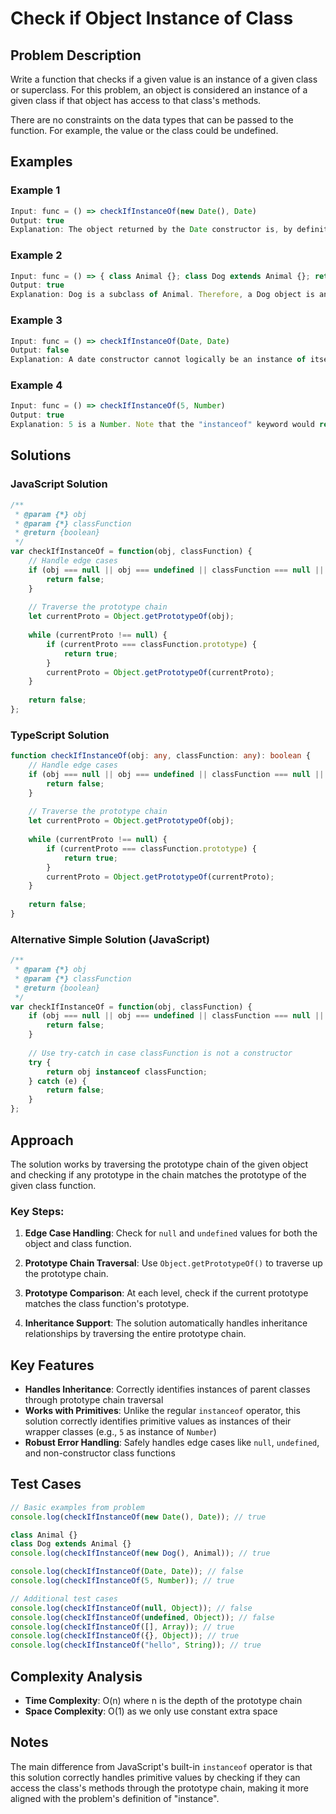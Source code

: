 # Check if Object Instance of Class

## Problem Description

Write a function that checks if a given value is an instance of a given class or superclass. For this problem, an object is considered an instance of a given class if that object has access to that class's methods.

There are no constraints on the data types that can be passed to the function. For example, the value or the class could be undefined.

## Examples

### Example 1
```javascript
Input: func = () => checkIfInstanceOf(new Date(), Date)
Output: true
Explanation: The object returned by the Date constructor is, by definition, an instance of Date.
```

### Example 2
```javascript
Input: func = () => { class Animal {}; class Dog extends Animal {}; return checkIfInstanceOf(new Dog(), Animal); }
Output: true
Explanation: Dog is a subclass of Animal. Therefore, a Dog object is an instance of both Dog and Animal.
```

### Example 3
```javascript
Input: func = () => checkIfInstanceOf(Date, Date)
Output: false
Explanation: A date constructor cannot logically be an instance of itself.
```

### Example 4
```javascript
Input: func = () => checkIfInstanceOf(5, Number)
Output: true
Explanation: 5 is a Number. Note that the "instanceof" keyword would return false. However, it is still considered an instance of Number because it accesses the Number methods. For example "toFixed()".
```

## Solutions

### JavaScript Solution

```javascript
/**
 * @param {*} obj
 * @param {*} classFunction
 * @return {boolean}
 */
var checkIfInstanceOf = function(obj, classFunction) {
    // Handle edge cases
    if (obj === null || obj === undefined || classFunction === null || classFunction === undefined) {
        return false;
    }
    
    // Traverse the prototype chain
    let currentProto = Object.getPrototypeOf(obj);
    
    while (currentProto !== null) {
        if (currentProto === classFunction.prototype) {
            return true;
        }
        currentProto = Object.getPrototypeOf(currentProto);
    }
    
    return false;
};
```

### TypeScript Solution

```typescript
function checkIfInstanceOf(obj: any, classFunction: any): boolean {
    // Handle edge cases
    if (obj === null || obj === undefined || classFunction === null || classFunction === undefined) {
        return false;
    }
    
    // Traverse the prototype chain
    let currentProto = Object.getPrototypeOf(obj);
    
    while (currentProto !== null) {
        if (currentProto === classFunction.prototype) {
            return true;
        }
        currentProto = Object.getPrototypeOf(currentProto);
    }
    
    return false;
}
```

### Alternative Simple Solution (JavaScript)

```javascript
/**
 * @param {*} obj
 * @param {*} classFunction
 * @return {boolean}
 */
var checkIfInstanceOf = function(obj, classFunction) {
    if (obj === null || obj === undefined || classFunction === null || classFunction === undefined) {
        return false;
    }
    
    // Use try-catch in case classFunction is not a constructor
    try {
        return obj instanceof classFunction;
    } catch (e) {
        return false;
    }
};
```

## Approach

The solution works by traversing the prototype chain of the given object and checking if any prototype in the chain matches the prototype of the given class function.

### Key Steps:

1. **Edge Case Handling**: Check for `null` and `undefined` values for both the object and class function.

2. **Prototype Chain Traversal**: Use `Object.getPrototypeOf()` to traverse up the prototype chain.

3. **Prototype Comparison**: At each level, check if the current prototype matches the class function's prototype.

4. **Inheritance Support**: The solution automatically handles inheritance relationships by traversing the entire prototype chain.

## Key Features

- **Handles Inheritance**: Correctly identifies instances of parent classes through prototype chain traversal
- **Works with Primitives**: Unlike the regular `instanceof` operator, this solution correctly identifies primitive values as instances of their wrapper classes (e.g., `5` as instance of `Number`)
- **Robust Error Handling**: Safely handles edge cases like `null`, `undefined`, and non-constructor class functions

## Test Cases

```javascript
// Basic examples from problem
console.log(checkIfInstanceOf(new Date(), Date)); // true

class Animal {}
class Dog extends Animal {}
console.log(checkIfInstanceOf(new Dog(), Animal)); // true

console.log(checkIfInstanceOf(Date, Date)); // false
console.log(checkIfInstanceOf(5, Number)); // true

// Additional test cases
console.log(checkIfInstanceOf(null, Object)); // false
console.log(checkIfInstanceOf(undefined, Object)); // false
console.log(checkIfInstanceOf([], Array)); // true
console.log(checkIfInstanceOf({}, Object)); // true
console.log(checkIfInstanceOf("hello", String)); // true
```

## Complexity Analysis

- **Time Complexity**: O(n) where n is the depth of the prototype chain
- **Space Complexity**: O(1) as we only use constant extra space

## Notes

The main difference from JavaScript's built-in `instanceof` operator is that this solution correctly handles primitive values by checking if they can access the class's methods through the prototype chain, making it more aligned with the problem's definition of "instance".
